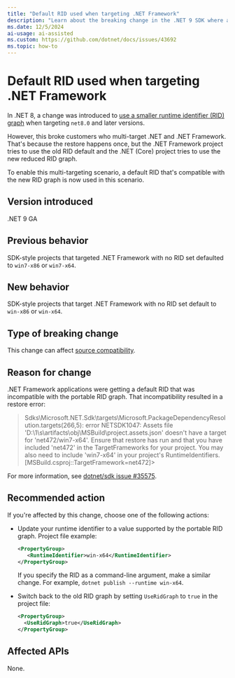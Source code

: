 ```yaml
---
title: "Default RID used when targeting .NET Framework"
description: "Learn about the breaking change in the .NET 9 SDK where a new default RID is used for apps that target .NET Framework."
ms.date: 12/5/2024
ai-usage: ai-assisted
ms.custom: https://github.com/dotnet/docs/issues/43692
ms.topic: how-to
---
```


# Default RID used when targeting .NET Framework

In .NET 8, a change was introduced to [use a smaller runtime identifier (RID) graph](../8.0/rid-graph.md) when targeting `net8.0` and later versions.

However, this broke customers who multi-target .NET and .NET Framework. That's because the restore happens once, but the .NET Framework project tries to use the old RID default and the .NET (Core) project tries to use the new reduced RID graph.

To enable this multi-targeting scenario, a default RID that's compatible with the new RID graph is now used in this scenario.

## Version introduced

.NET 9 GA

## Previous behavior

SDK-style projects that targeted .NET Framework with no RID set defaulted to `win7-x86` or `win7-x64`.

## New behavior

SDK-style projects that target .NET Framework with no RID set default to `win-x86` or `win-x64`.

## Type of breaking change

This change can affect [source compatibility](../../categories.md#source-compatibility).

## Reason for change

.NET Framework applications were getting a default RID that was incompatible with the portable RID graph. That incompatibility resulted in a restore error:

> Sdks\Microsoft.NET.Sdk\targets\Microsoft.PackageDependencyResolution.targets(266,5): error NETSDK1047: Assets file 'D:\1\s\artifacts\obj\MSBuild\project.assets.json' doesn't have a target for 'net472/win7-x64'. Ensure that restore has run and that you have included 'net472' in the TargetFrameworks for your project. You may also need to include 'win7-x64' in your project's RuntimeIdentifiers. \[MSBuild.csproj::TargetFramework=net472]>

For more information, see [dotnet/sdk issue #35575](https://github.com/dotnet/sdk/issues/35575).

## Recommended action

If you're affected by this change, choose one of the following actions:

- Update your runtime identifier to a value supported by the portable RID graph. Project file example:

   ```xml
   <PropertyGroup>
      <RuntimeIdentifier>win-x64</RuntimeIdentifier>
   </PropertyGroup>
   ```

  If you specify the RID as a command-line argument, make a similar change. For example, `dotnet publish --runtime win-x64`.

- Switch back to the old RID graph by setting `UseRidGraph` to `true` in the project file:

  ```xml
  <PropertyGroup>
    <UseRidGraph>true</UseRidGraph>
  </PropertyGroup>
  ```

## Affected APIs

None.
